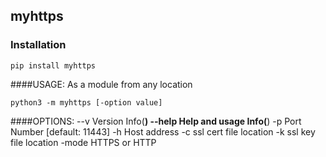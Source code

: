## myhttps
### Installation
`pip install myhttps`


####USAGE:
As a module from any location

`python3 -m myhttps [-option value]`

####OPTIONS:
    --v             Version Info(**)
    --help          Help and usage Info(**)
    -p              Port Number [default: 11443]
    -h              Host address
    -c              ssl cert file location
    -k              ssl key file location
    -mode           HTTPS or HTTP